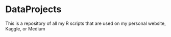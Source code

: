 # DataProjects

This is a repository of all my R scripts that are used on my personal website, Kaggle, or Medium
